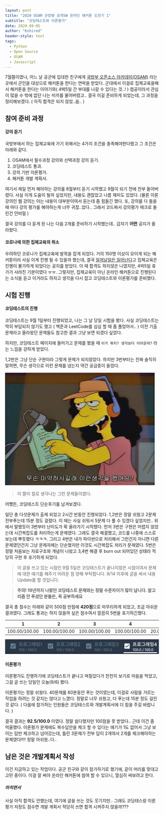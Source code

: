 ```yaml
---
layout: post
title: "2020 OSAM 군장병 공개SW 온라인 해커톤 도전기 1"
subtitle: "코딩테스트와 이론평가"
date: 2020-09-05
author: "Kshired"
header-style: text
tags:
  - Python
  - Open Source
  - OSAM
  - Javascript
---
```


7월쯤이였나, 어느 날 공군에 입대한 친구에게 [국방부 오픈소스 아카데미(OSAM)](https://osam.kr/) 라는 곳에서 군인을 대상으로 해커톤을 한다는 연락을 받았다.
군대에서 이걸로 집체교육을해서 해커톤을 한다는 이야기와( 4박5일 간 부대를 나갈 수 있다는 것..! ) 컴공이라서 관심이 많을 수 밖에 없던 나는 미끼를 물어버렸고..
결국 이걸 준비하게 되었는데, 그 과정을 정리해보겠다. ( 아직 합격은 되지 않았..음.. )

## 참여 준비 과정

#### 강의 듣기

국방부에서 하는 집체교육에 가기 위해서는 4가지 조건을 충족해야한다했고 그 조건은 아래와 같다.

1. OSAM에서 필수과정 강의와 선택과정 강의 듣기.
2. 코딩테스트 통과.
3. 강의 기반 이론평가.
4. 해커톤 개발 계획서.

여기서 제일 먼저 해야하는 강의를 8월부터 듣기 시작했고 9월이 되기 전에 전부 들어버렸다. 사실 이게 도움이 될까 싶었지만, 내용도 괜찮았고 나름 재미도 있었다.
(물론 이론강의인 웹 강의는 아는 내용이 대부분이여서 듣는데 좀 힘들긴 했다. 또, 강의를 다 들을 때 마다 강의 평가를 해야하는게 너무 귀찮..았다.. 그래서 코드짜서 강의평가 매크로 돌린건 안비밀 )

결국 강의를 다 듣게 된 나는 다음 2개를 준비하기 시작했는데.. 갑자기 **어떤** 공지가 올라왔다.

#### 코로나에 의한 집체교육의 취소

우려하던 코로나가 집체교육에 발목을 잡게 되었다. 거의 150명 이상이 모이게 되는 해커톤이라 사실 이게 진행 될 수 있을까 했는데, 결국 [일어날일은 일어난다](https://namu.wiki/w/%ED%85%8C%EB%84%B7)고 집체교육은 진행이 불가하게 되었다는 공지를 받았다. 이 때 합격도 하지않은 나였지만, 4박5일 휴가가 사라진 기분이였다 ㅠㅠ. 그렇지만, 집체교육이 아닌 온라인 해커톤으로 진행된다는 소식을 듣고 이거라도 하자고 생각을 다시 잡고 코딩테스트와 이론평가를 준비했다.

## 시험 진행

#### 코딩테스트의 진행

코딩테스트는 9월 1일부터 진행되었고, 나는 그 날 당일 시험을 봤다. 사실 코딩테스트는 딱히 부담되지 않기도 했고 ( 백준과 LeetCode를 심심 할 때 좀 풀었어서.. ) 이전 기출문제라고 올라왔던 문제들도 참고한 결과 그냥 보면 되겠다 싶었다.

하지만, 코딩테스트 페이지에 들어가고 문제를 봤을 때 `이거 뭐지? 생각보다 어려운데?` 라는 느낌을 강하게 받았다.

1,2번은 그냥 단순 구현이라 그렇게 문제가 되지않았다. 하지만 3번부터는 진짜 솔직히 말하면, 무슨 생각으로 이런 문제를 냈는지 약간 궁금증이 들었다.

![wtf](/img/drug.jpeg)

> 이 짤이 절로 생각나는 그런 문제들이였다.

어쨌든, 코딩테스트 단순후기를 남겨보겠다.

일단 총 다섯문제가 출제 되었고 2시간 반동안 진행되었다. 1,2번은 정말 쉬웠고 2문제 전부푸는데 15분 정도 걸렸다. 이 때는 사실 쉬워서 5문제 다 풀 수 있겠다 싶었지만.. 위에서 말했듯이 3번부터 난이도가 확 올라가기 시작했다. 먼저 3번은 구현은 어렵지 않았는데 시간복잡도를 처리하는게 문제였다. 그래도 결국 해결했고, 코드를 나중에 스스로 보는데 뿌듯했다 ㅋㅋㅋ. 그리고 4번은 내가 파이썬으로 처리해서 그런건지 아니면 다른 문제였던건지 그냥 문제자체는 단순했지만 이것도 시간복잡도 처리가 문제였다. 5번은 정말 처음보는 자료구조와 개념이 나왔고 3,4번 해결 후 burn out 되어있던 상태라 적당히 구현 후 포기하게 되었다.

> 이 글을 쓰고 있는 시점인 9월 5일은 코딩테스트가 끝나지않은 시점이여서 문제에 대한 얘기를 해주기 어려운 점 양해 부탁합니다. 9/14 이후에 글을 써서 내용 Update를 할 것입니다.

> **주의! 19년까지 나왔던 코딩테스트 문제와는 정말 수준차이가 많이 납니다. 알고리즘 안 푸셨던 분들은, 꼭 공부하세요**

결국 총 점수는 아래와 같이 500점 만점에 **420점**으로 마무리하게 되었고, 조금 아쉬운 결과였다. 그래도 통과는 하지 않을까 싶은 점수여서 깔끔히 5번을 포기하긴했다.

|       1       |       2       |       3       |       4       |      5       |
| :-----------: | :-----------: | :-----------: | :-----------: | :----------: |
| 100.00/100.00 | 100.00/100.00 | 100.00/100.00 | 100.00/100.00 | 20.00/100.00 |

![점수](/img/score.png)

#### 이론평가

이론평가도 진행하기에 코딩테스트가 끝나고 며칠있다가 천천히 보기로 마음을 먹었고, 그걸 글 쓰는 당일인 오늘(9/6) 봤다.

이론평가는 정말 쉬웠다. 40문제를 60분동안 푸는 것이였는데, 이걸로 사람을 거르는 작업을 하려는 것 같지는 않다고 느꼈다. 정말로 너무 쉬웠고, 다 푸는데 15분 정도 걸린 것 같다. ( 다음에 참가하는 인원들은 코딩테스트와 개발계획서에 더 힘을 주길 바랍니다. )

결국 결과는 **92.5/100.0** 이였다. 정말 쉽다했지만 100점을 못 받았다.. 근데 이건 좀 억울했다. 이론평가 문제에도 복수답안을 체크 할 수 있다는 얘기가 1도 없어서 그냥 보이는 답만 체크하고 넘어갔는데, 틀린 3문제가 전부 답이 2개여서 2개를 체크해야하는 문제였다!!!! 정말 아쉬웠..다..

## 남은 것은 개발계획서 작성

이건 지금하고 있는 작업이다. 공군 친구와 같이 참가하기로 했기에, 같이 머리를 맞대고 고민 중이다. 이걸 잘 써야 온라인 해커톤에 참여 할 수 있으니, 열심히 써보려고 한다.

##### 마치면서

사실 아직 합격도 안했는데, 여기에 글을 쓰는 것도 웃기지만.. 그래도 코딩테스랑 이론평가 저정도 점수면 개발 계획서 적당히 쓰면 합격 시켜주지 않을까???
